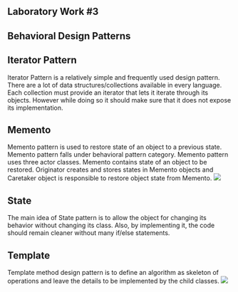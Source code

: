 Laboratory Work #3
--
Behavioral Design Patterns
--
Iterator Pattern
--
Iterator Pattern is a relatively simple and frequently used design pattern. There are a lot of data structures/collections available in every language. Each collection must provide an iterator that lets it iterate through its objects. However while doing so it should make sure that it does not expose its implementation.

Memento
--
Memento pattern is used to restore state of an object to a previous state. Memento pattern falls under behavioral pattern category.
Memento pattern uses three actor classes. Memento contains state of an object to be restored. Originator creates and stores states in Memento objects and Caretaker object is responsible to restore object state from Memento.
![](https://www.tutorialspoint.com/design_pattern/images/memento_pattern_uml_diagram.jpg)

State
--
The main idea of State pattern is to allow the object for changing its behavior without changing its class. Also, by implementing it, the code should remain cleaner without many if/else statements.

Template
--
Template method design pattern is to define an algorithm as skeleton of operations and leave the details to be implemented by the child classes.
![](https://cdncontribute.geeksforgeeks.org/wp-content/uploads/claasDia.jpg)

